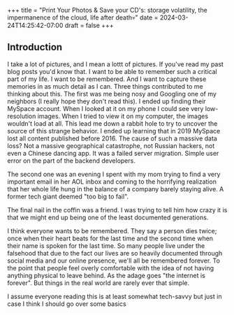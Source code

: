 +++
title = "Print Your Photos & Save your CD's: storage volatility, the impermanence of the cloud, life after death💀"
date = 2024-03-24T14:25:42-07:00
draft = false
+++
## Introduction
I take a lot of pictures, and I mean a lottt of pictures. If you've read my past blog posts you'd know that. I want to be able to remember such a critical part of my life. I want to be remembered. And I want to capture these memories in as much detail as I can. Three things contributed to me thinking about this. The first was me being nosy and Googling one of my neighbors (I really hope they don't read this). I ended up finding their MySpace account. When I looked at it on my phone I could see very low-resolution images. When I tried to view it on my computer, the images wouldn't load at all. This lead me down a rabbit hole to try to uncover the source of this strange behavior. I ended up learning that in 2019 MySpace lost all content published before 2016. The cause of such a massive data loss? Not a massive geographical catastrophe, not Russian hackers, not even a Chinese dancing app. It was a failed server migration. Simple user error on the part of the backend developers. 

The second one was an evening I spent with my mom trying to find a very important email in her AOL inbox and coming to the horrifying realization that her whole life hung in the balance of a company barely staying alive. A former tech giant deemed "too big to fail".

The final nail in the coffin was a friend. I was trying to tell him how crazy it is that we might end up being one of the least documented generations. 

I think everyone wants to be remembered. They say a person dies twice; once when their heart beats for the last time and the second time when their name is spoken for the last time. So many people live under the falsehood that due to the fact our lives are so heavily documented through social media and our online presence, we'll all be remembered forever. To the point that people feel overly comfortable with the idea of not having anything physical to leave behind. As the adage goes "the internet is forever". But things in the real world are rarely ever that simple. 


I assume everyone reading this is at least somewhat tech-savvy but just in case I think I should go over some basics


